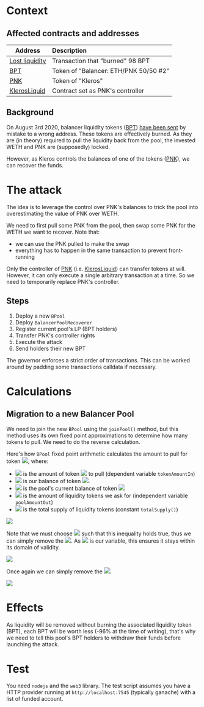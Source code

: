 # Context

## Affected contracts and addresses

|                                                    Address                                                     | Description                           |
| -------------------------------------------------------------------------------------------------------------- |:------------------------------------- |
| [Lost liquidity](https://etherscan.io/tx/0xbb26dbc1a8da0a136d95276bf6193244ca07075db8fbb8a9d56cfdd90571af90)   | Transaction that "burned" 98 BPT      |
| [BPT](https://etherscan.io/token/0xc81d50c17754b379f1088574cf723be4fb00307d)                                   | Token of "Balancer: ETH/PNK 50/50 #2" |
| [PNK](https://etherscan.io/token/0x93ed3fbe21207ec2e8f2d3c3de6e058cb73bc04d)                                   | Token of "Kleros"                     |
| [KlerosLiquid](https://etherscan.io/address/0x988b3a538b618c7a603e1c11ab82cd16dbe28069)                        | Contract set as PNK's controller      |

## Background

On August 3rd 2020, balancer liquidity tokens ([BPT](https://etherscan.io/token/0xc81d50c17754b379f1088574cf723be4fb00307d)) [have been sent](https://etherscan.io/tx/0xbb26dbc1a8da0a136d95276bf6193244ca07075db8fbb8a9d56cfdd90571af90) by mistake to a wrong address.
These tokens are effectively burned. As they are (in theory) required to pull the liquidity back from the pool, the invested WETH and PNK are (supposedly) locked.

However, as Kleros controls the balances of one of the tokens ([PNK](https://etherscan.io/token/0x93ed3fbe21207ec2e8f2d3c3de6e058cb73bc04d)), we can recover the funds.

# The attack

The idea is to leverage the control over PNK's balances to trick the pool into overestimating the value of PNK over WETH.

We need to first pull some PNK from the pool, then swap some PNK for the WETH we want to recover. Note that:
- we can use the PNK pulled to make the swap
- everything has to happen in the same transaction to prevent front-running

Only the controller of [PNK](https://etherscan.io/token/0x93ed3fbe21207ec2e8f2d3c3de6e058cb73bc04d) (i.e. [KlerosLiquid](https://etherscan.io/address/0x988b3a538b618c7a603e1c11ab82cd16dbe28069)) can transfer tokens at will. However, it can only execute a single arbitrary transaction at a time. So we need to temporarily replace PNK's controller.

## Steps

1. Deploy a new `BPool`
1. Deploy `BalancerPoolRecoverer`
1. Register current pool's LP (BPT holders)
1. Transfer PNK's controller rights
1. Execute the attack
1. Send holders their new BPT

The governor enforces a strict order of transactions. This can be worked around by padding some transactions calldata if necessary.

# Calculations

## Migration to a new Balancer Pool

We need to join the new `BPool` using the `joinPool()` method, but this method uses its own fixed point approximations to determine how many tokens to pull. We need to do the reverse calculation.

Here's how `BPool` fixed point arithmetic calculates the amount to pull for token <img src="https://latex.codecogs.com/svg.latex?t"/>, where:
- <img src="https://latex.codecogs.com/svg.latex?A_t"/> is the amount of token <img src="https://latex.codecogs.com/svg.latex?t"/> to pull (dependent variable `tokenAmountIn`)
- <img src="https://latex.codecogs.com/svg.latex?{A_t}'"/> is our balance of token <img src="https://latex.codecogs.com/svg.latex?t"/>.
- <img src="https://latex.codecogs.com/svg.latex?B_t"/> is the pool's current balance of token <img src="https://latex.codecogs.com/svg.latex?t"/>
- <img src="https://latex.codecogs.com/svg.latex?L_o"/> is the amount of liquidity tokens we ask for (independent variable `poolAmountOut`)
- <img src="https://latex.codecogs.com/svg.latex?L"/> is the total supply of liquidity tokens (constant `totalSupply()`)

<img src="https://latex.codecogs.com/svg.latex?{A_t}'\geq{A_t}=\left\lfloor\frac{\left\lfloor\frac{10^{18}L_o+\left\lfloor\frac{L}{2}\right\rfloor}{L}\right\rfloor{B_t}+5\cdot10^{17}}{10^{18}}\right\rfloor\quad\left(\approx\frac{L_o}{L}B_t\right)"/>

Note that we must choose <img src="https://latex.codecogs.com/svg.latex?L_o"/> such that this inequality holds true, thus we can simply remove the <img src="https://latex.codecogs.com/svg.latex?\lfloor\cdot\rfloor"/>. As <img src="https://latex.codecogs.com/svg.latex?L_o"/> is our variable, this ensures it stays within its domain of validity.

<img src="https://latex.codecogs.com/svg.latex?\begin{align*}&{A_t}'&\geq&\frac{\left\lfloor\frac{10^{18}L_o+\left\lfloor\frac{L}{2}\right\rfloor}{L}\right\rfloor{B_t}+5\cdot10^{17}}{10^{18}}\\\iff&\frac{10^{18}{A_t}'-5\cdot10^{17}}{B_t}&\geq&\left\lfloor\frac{10^{18}L_o+\left\lfloor\frac{L}{2}\right\rfloor}{L}\right\rfloor\end{align*}"/>

Once again we can simply remove the <img src="https://latex.codecogs.com/svg.latex?\lfloor\cdot\rfloor"/>.

<img src="https://latex.codecogs.com/svg.latex?\begin{align*}&\frac{10^{18}{A_t}'-5\cdot10^{17}}{B_t}&\geq&\frac{10^{18}L_o+\left\lfloor\frac{L}{2}\right\rfloor}{L}\\\iff&\frac{\frac{10^{18}{A_t}'-5\cdot10^{17}}{B_t}L-\left\lfloor\frac{L}{2}\right\rfloor}{10^{18}}&\geq&L_o\end{align*}"/>

# Effects

As liquidity will be removed without burning the associated liquidity token (BPT), each BPT will be worth less (-96% at the time of writing), that's why we need to tell this pool's BPT holders to withdraw their funds before launching the attack.

# Test

You need `nodejs` and the `web3` library.
The test script assumes you have a HTTP provider running at `http://localhost:7545` (typically ganache) with a list of funded account.
